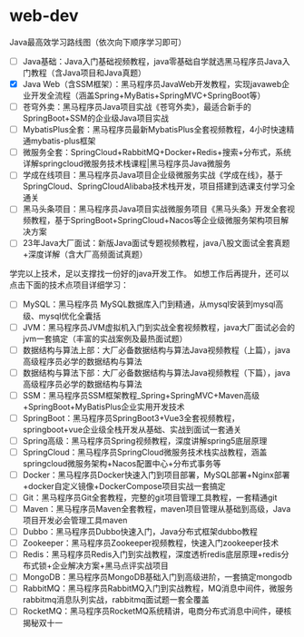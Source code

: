 # web-dev

Java最高效学习路线图（依次向下顺序学习即可）
- [ ] Java基础：Java入门基础视频教程，java零基础自学就选黑马程序员Java入门教程（含Java项目和Java真题）
- [x] Java Web（含SSM框架）：黑马程序员JavaWeb开发教程，实现javaweb企业开发全流程（涵盖Spring+MyBatis+SpringMVC+SpringBoot等）
- [ ] 苍穹外卖：黑马程序员Java项目实战《苍穹外卖》，最适合新手的SpringBoot+SSM的企业级Java项目实战
- [ ] MybatisPlus全套：黑马程序员最新MybatisPlus全套视频教程，4小时快速精通mybatis-plus框架
- [ ] 微服务全套：SpringCloud+RabbitMQ+Docker+Redis+搜索+分布式，系统详解springcloud微服务技术栈课程|黑马程序员Java微服务
- [ ] 学成在线项目：黑马程序员Java项目企业级微服务实战《学成在线》，基于SpringCloud、SpringCloudAlibaba技术栈开发，项目搭建到选课支付学习全通关
- [ ] 黑马头条项目：黑马程序员Java项目实战微服务项目《黑马头条》开发全套视频教程，基于SpringBoot+SpringCloud+Nacos等企业级微服务架构项目解决方案
- [ ] 23年Java大厂面试：新版Java面试专题视频教程，java八股文面试全套真题+深度详解（含大厂高频面试真题）

学完以上技术，足以支撑找一份好的java开发工作。
如想工作后再提升，还可以点击下面的技术点项目详细学习：

- [ ] MySQL：黑马程序员 MySQL数据库入门到精通，从mysql安装到mysql高级、mysql优化全囊括
- [ ] JVM：黑马程序员JVM虚拟机入门到实战全套视频教程，java大厂面试必会的jvm一套搞定（丰富的实战案例及最热面试题）
- [ ] 数据结构与算法上部：大厂必备数据结构与算法Java视频教程（上篇），java高级程序员必学的数据结构与算法
- [ ] 数据结构与算法下部：大厂必备数据结构与算法Java视频教程（下篇），java高级程序员必学的数据结构与算法
- [ ] SSM：黑马程序员SSM框架教程_Spring+SpringMVC+Maven高级+SpringBoot+MyBatisPlus企业实用开发技术
- [ ] SpringBoot：黑马程序员SpringBoot3+Vue3全套视频教程，springboot+vue企业级全栈开发从基础、实战到面试一套通关
- [ ] Spring高级：黑马程序员Spring视频教程，深度讲解spring5底层原理
- [ ] SpringCloud：黑马程序员SpringCloud微服务技术栈实战教程，涵盖springcloud微服务架构+Nacos配置中心+分布式事务等
- [ ] Docker：黑马程序员Docker快速入门到项目部署，MySQL部署+Nginx部署+docker自定义镜像+DockerCompose项目实战一套搞定
- [ ] Git：黑马程序员Git全套教程，完整的git项目管理工具教程，一套精通git
- [ ] Maven：黑马程序员Maven全套教程，maven项目管理从基础到高级，Java项目开发必会管理工具maven
- [ ] Dubbo：黑马程序员Dubbo快速入门，Java分布式框架dubbo教程
- [ ] Zookeeper：黑马程序员Zookeeper视频教程，快速入门zookeeper技术
- [ ] Redis：黑马程序员Redis入门到实战教程，深度透析redis底层原理+redis分布式锁+企业解决方案+黑马点评实战项目
- [ ] MongoDB：黑马程序员MongoDB基础入门到高级进阶，一套搞定mongodb
- [ ] RabbitMQ：黑马程序员RabbitMQ入门到实战教程，MQ消息中间件，微服务rabbitmq消息队列实战，rabbitmq面试题一套全覆盖
- [ ] RocketMQ：黑马程序员RocketMQ系统精讲，电商分布式消息中间件，硬核揭秘双十一
